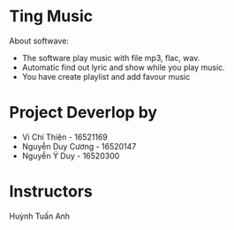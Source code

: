 # Ting Music
About softwave:
+ The software play music with file mp3, flac, wav.
+ Automatic find out lyric and show while you play music.
+ You have create playlist and add favour music
# Project Deverlop by
- Vi Chí Thiện - 16521169
- Nguyễn Duy Cương - 16520147
- Nguyễn Ý Duy - 16520300
# Instructors
Huỳnh Tuấn Anh

